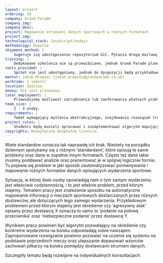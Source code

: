 ```yaml
---
layout: project
ordering: 19
company: Grand Parade
company_img:
company_desc:
project: Mapowanie strumieni danych sportowych w różnych formatach
project_img:
technological_stack: JavaScript/nodejs
methodology: Dowolna
shipment_method: |
    Sugeruje się udostępnienie repozytorium Git. Pytania drogą mailową lub na konsultacjach w siedzibie firmy Grand Parade, 2h w tygodniu.
training: |
    Dedykowane szkolenia nie są przewidziane, jednak Grand Parade planuje prowadzić cykl warsztatów na Uniwersytecie w przyszłym semestrze, gdzie będzie poruszana tematyka związana z podstawami wykorzystywanej technologii (JavaScript/nodejs).
tools_provided: |
    Sprzet nie jest udostępniany, jednak do dyspozycji będą przykładowe dane, na których będzie można pracować.
mentor: Jakub Mrowiec (jakub.mrowiec@grandparade.co.uk)
worktime: 1 semestr
location: Zdalnie.
money: Nie jest planowana.
later_employment: |
    Przewidujemy możliwość zatrudnienia lub zaoferowania płatnych praktyk.
team_size: |
    2 - 3 osoby.
requirements: |
    Temat wymagający myślenia abstrakcyjnego, znajdowania rozwiązań trudnych, nieoczywistych problemów.
project_roles: |
    Studenci będą musieli opracować i zaimplementować algorytm mapujący.
copyrights: Niewyłączna bezpłatna licencja.
---
```

Wiele standardów oznacza tak naprawdę ich brak. Niestety na porządku dziennym spotykamy się z różnymi ‘standardami’, które opisują te same problemy oraz dane w zupełnie innym formatach. Często też dane takie musimy poddawać analizie oraz prezentować je w spójnej logicznie formie. Tu pojawia się problem w jaki sposób zautomatyzować porównywanie i mapowanie różnych formatów danych opisujących wydarzenia sportowe.

Sytuacja, w której dwie osoby opowiadają nam o tym samym wydarzeniu jest właściwie codziennością, i to jest właśnie problem, przed którym stajemy. Tematem pracy jest znalezienie sposobu na automatyczne mapowanie informacji o meczach sportowych dostarczanych przez różnych dostawców, ale dotyczących tego samego wydarzenia. Przykładowym problemem przed którym stajemy jest określenie czy ‘agresywny atak’ opisany przez dostawcę X oznacza to samo to ‘podanie na połowę przeciwnika’ oraz ‘niebezpieczne podanie’ przez dostawcę Y.

Wynikiem pracy powinien być algorytm pozwalający na określenie czy konkretne wydarzenia na boisku odpowiadają sobie nawzajem. Zaproponowane rozwiązanie powinno pozwalać na uczenie się systemu na podstawie poprzednich meczy oraz ulepszanie dopasowań wzorców zachowań piłkarzy na boisku pomiędzy dostawcami strumieni danych.

Szczegóły tematu będą rozwijane na indywidualnych konsultacjach.
